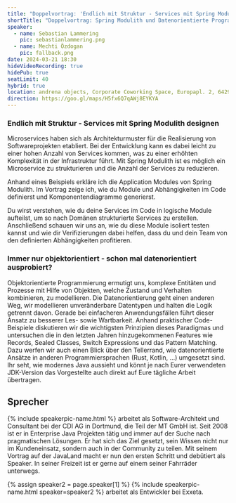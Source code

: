```yaml
---
title: "Doppelvortrag: 'Endlich mit Struktur - Services mit Spring Modulith designen' und 'Immer nur objektorientiert - schon mal datenorientiert ausprobiert?'"
shortTitle: "Doppelvortrag: Spring Modulith und Datenorientierte Programmierung"
speaker:
  - name: Sebastian Lammering
    pic: sebastianlammering.png
  - name: Mechti Özdogan
    pic: fallback.png
date: 2024-03-21 18:30
hideVideoRecording: true
hidePub: true
seatLimit: 40
hybrid: true
location: andrena objects, Corporate Coworking Space, Europapl. 2, 64293 Darmstadt
direction: https://goo.gl/maps/H5fx6Q7qAWj8EYKYA
---
```


### Endlich mit Struktur - Services mit Spring Modulith designen

Microservices haben sich als Architekturmuster für die Realisierung von Softwareprojekten etabliert. Bei der Entwicklung kann es dabei leicht zu einer hohen Anzahl von Services kommen, was zu einer erhöhten Komplexität in der Infrastruktur führt. Mit Spring Modulith ist es möglich ein Microservice zu strukturieren und die Anzahl der Services zu reduzieren. 
 
Anhand eines Beispiels erkläre ich die Application Modules von Spring Modulith. Im Vortrag zeige ich, wie du Module und Abhängigkeiten im Code definierst und Komponentendiagramme generierst. 
 
Du wirst verstehen, wie du deine Services im Code in logische Module aufteilst, um so nach Domänen strukturierte Services zu erstellen. Anschließend schauen wir uns an, wie du diese Module isoliert testen kannst und wie dir Verifizierungen dabei helfen, dass du und dein Team von den definierten Abhängigkeiten profitieren.
 
### Immer nur objektorientiert - schon mal datenorientiert ausprobiert?

Objektorientierte Programmierung ermutigt uns, komplexe Entitäten und Prozesse mit Hilfe von Objekten, welche Zustand und Verhalten kombinieren, zu modellieren. Die Datenorientierung geht einen anderen Weg, wir modellieren unveränderbare Datentypen und halten die Logik getrennt davon. Gerade bei einfacheren Anwendungsfällen führt dieser Ansatz zu besserer Les- sowie Wartbarkeit.
Anhand praktischer Code-Beispiele diskutieren wir die wichtigsten Prinzipien dieses Paradigmas und untersuchen die in den letzten Jahren hinzugekommenen Features wie Records, Sealed Classes, Switch Expressions und das Pattern Matching. Dazu werfen wir auch einen Blick über den Tellerrand, wie datenorientierte Ansätze in anderen Programmiersprachen (Rust, Kotlin, ...) umgesetzt sind. Ihr seht, wie modernes Java aussieht und könnt je nach Eurer verwendeten JDK-Version das Vorgestellte auch direkt auf Eure tägliche Arbeit übertragen.

## Sprecher

{% include speakerpic-name.html %} arbeitet als Software-Architekt und Consultant bei der CDI AG in Dortmund, die Teil der MT GmbH ist. Seit 2008 ist er in Enterprise Java Projekten tätig und immer auf der Suche nach pragmatischen Lösungen. Er hat sich das Ziel gesetzt, sein Wissen nicht nur im Kundeneinsatz, sondern auch in der Community zu teilen. Mit seinem Vortrag auf der JavaLand macht er nun den ersten Schritt und debütiert als Speaker. In seiner Freizeit ist er gerne auf einem seiner Fahrräder unterwegs.

{% assign speaker2 = page.speaker[1] %}
{% include speakerpic-name.html speaker=speaker2 %} arbeitet als Entwickler bei Exxeta. 
